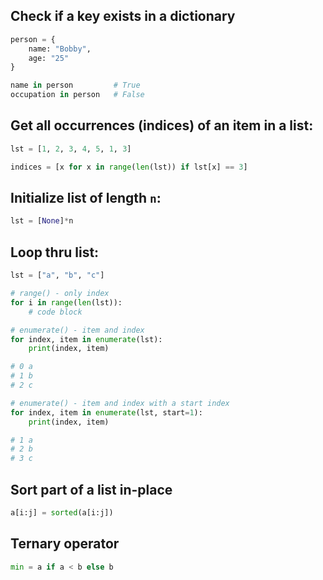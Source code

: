 ## Check if a key exists in a dictionary

```python
person = {
    name: "Bobby",
    age: "25"
}

name in person         # True
occupation in person   # False
```

## Get all occurrences (indices) of an item in a list:

```python
lst = [1, 2, 3, 4, 5, 1, 3]

indices = [x for x in range(len(lst)) if lst[x] == 3]
```

## Initialize list of length `n`:

```python
lst = [None]*n
```

## Loop thru list:

```python
lst = ["a", "b", "c"]

# range() - only index
for i in range(len(lst)):
    # code block

# enumerate() - item and index
for index, item in enumerate(lst):
    print(index, item)

# 0 a
# 1 b
# 2 c

# enumerate() - item and index with a start index
for index, item in enumerate(lst, start=1):
    print(index, item)

# 1 a
# 2 b
# 3 c
```

## Sort part of a list in-place

```python
a[i:j] = sorted(a[i:j])
```

## Ternary operator

```python
min = a if a < b else b
```

